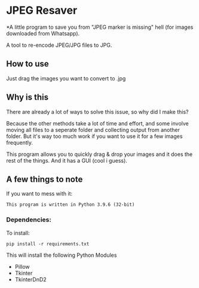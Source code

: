 # JPEG Resaver  
*A little program to save you from "JPEG marker is missing" hell (for images downloaded from Whatsapp).  

A tool to re-encode JPEG/JPG files to JPG.  

## How to use  
Just drag the images you want to convert to .jpg  

## Why is this
There are already a lot of ways to solve this issue, so why did I make this?  

Because the other methods take a lot of time and effort, and some involve moving all files to a seperate folder and collecting output from another folder. But it's way too much work if you want to use it for a few images frequently. 

This program allows you to quickly drag & drop your images and it does the rest of the things.
And it has a GUI (cool i guess).  

## A few things to note
If you want to mess with it:  
```  
This program is written in Python 3.9.6 (32-bit)  
```
### Dependencies:  
To install:  
```  
pip install -r requirements.txt
```  
This will install the following Python Modules  
 - Pillow  
 - Tkinter  
 - TkinterDnD2
